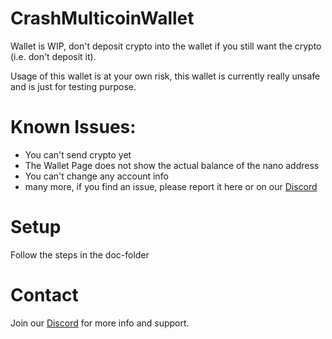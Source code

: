 # CrashMulticoinWallet
Wallet is WIP, don't deposit crypto into the wallet if you still want the crypto (i.e. don't deposit it).

Usage of this wallet is at your own risk, this wallet is currently really unsafe and is just for testing purpose.
# Known Issues:
- You can't send crypto yet
- The Wallet Page does not show the actual balance of the nano address
- You can't change any account info
- many more, if you find an issue, please report it here or on our 
  <a href="https://discord.gg/uzDTtM9deM">Discord</a>

# Setup
Follow the steps in the doc-folder

# Contact
Join our <a href="https://discord.gg/uzDTtM9deM">Discord</a> for more info and support.